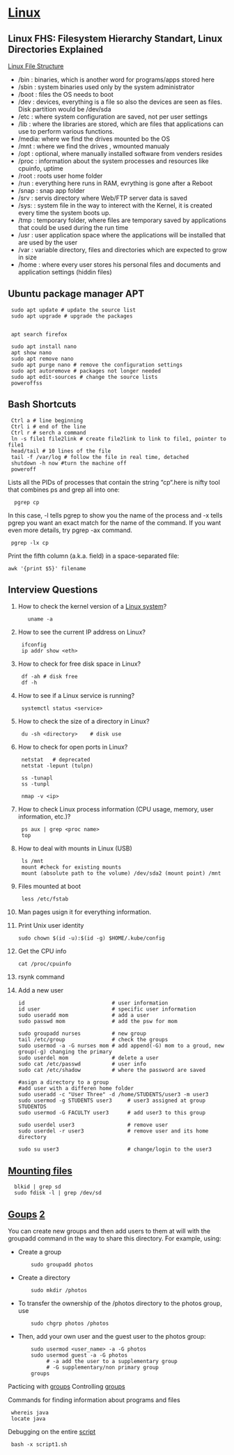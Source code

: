 # [Linux](https://www.youtube.com/channel/UCvA_wgsX6eFAOXI8Rbg_WiQ/playlists)

## Linux FHS: Filesystem Hierarchy Standart, Linux Directories Explained
[Linux File Structure](https://www.youtube.com/watch?v=HbgzrKJvDRw&pbjreload=10)

- /bin  : binaries, which is another word for programs/apps stored here
- /sbin : system binaries used only by the system administrator
- /boot : files the OS needs to boot
- /dev  : devices, everything is a file so also the devices are seen as files. Disk partition would be /dev/sda
- /etc  : where system configuration are saved, not per user settings 
- /lib  : where the libraries are stored, which are files that applications can use to perform various functions.
- /media: where we find the drives mounted bo the OS
- /mnt  : where we find the drives , wmounted manualy
- /opt  : optional, where manually installed software from venders resides
- /proc : information about the system processes and resources like cpuinfo, uptime
- /root : roots user home folder
- /run  : everything here runs in RAM, evrything is gone after a Reboot
- /snap : snap app folder
- /srv  : servis directory where Web/FTP server data is saved
- /sys: : system file in the way to interect with the Kernel, it is created every time the system boots up.
- /tmp  : temporary folder, where files are temporary saved by applications that could be used during the run time
- /usr  : user application space where the applications will be installed that are used by the user
- /var  : variable directory, files and directories which are expected to grow in size
- /home : where every user stores his personal files and documents and application settings (hiddin files)
     
## Ubuntu package manager APT
     
     sudo apt update # update the source list
     sudo apt upgrade # upgrade the packages
     
     
     apt search firefox
     
     sudo apt install nano
     apt show nano
     sudo apt remove nano
     sudo apt purge nano # remove the configuration settings
     sudo apt autoremove # packages not longer needed
     sudo apt edit-sources # change the source lists
     poweroffss


## Bash Shortcuts
     
     Ctrl a # line beginning
     Ctrl i # end of the line
     Ctrl r # serch a command
     ln -s file1 file2link # create file2link to link to file1, pointer to file1
     head/tail # 10 lines of the file
     tail -f /var/log # follow the file in real time, detached
     shutdown -h now #turn the machine off
     poweroff
     
Lists all the PIDs of processes that contain the string “cp“.here is nifty tool that combines ps and grep all into one:
      
      pgrep cp
     
In this case, -l tells pgrep to show you the name of the process and -x tells pgrep you want an exact match for the name of the command. If you want even more details, try pgrep -ax command.
     
     pgrep -lx cp

Print the fifth column (a.k.a. field) in a space-separated file:
    
    awk '{print $5}' filename



## Interview Questions
1) How to check the kernel version of a [Linux system](https://www.youtube.com/watch?v=l0QGLMwR-lY)?
  
          uname -a
    
2) How to see the current IP address on Linux?

        ifconfig
        ip addr show <eth>

3) How to check for free disk space in Linux?

        df -ah # disk free
        df -h
        
4) How to see if a Linux service is running?

        systemctl status <service>

5) How to check the size of a directory in Linux?

        du -sh <directory>    # disk use

6) How to check for open ports in Linux?

        netstat   # deprecated
        netstat -lepunt (tulpn)
        
        ss -tunapl
        ss -tunpl
        
        nmap -v <ip>

7) How to check Linux process information (CPU usage, memory, user information, etc.)?

        ps aux | grep <proc name>
        top
        
8) How to deal with mounts in Linux (USB)

        ls /mnt
        mount #check for existing mounts
        mount (absolute path to the volume) /dev/sda2 (mount point) /mnt

9) Files mounted at boot

        less /etc/fstab

9) Man pages usign it for everything information.


10) Print Unix user identity

        sudo chown $(id -u):$(id -g) $HOME/.kube/config
 
11) Get the CPU info
    
        cat /proc/cpuinfo

12) rsynk command


13) Add a new user
     
        id                            # user information
        id user                       # specific user information
        sudo useradd mom              # add a user
        sudo passwd mom               # add the psw for mom
          
        sudo groupadd nurses          # new group
        tail /etc/group               # check the groups
        sudo usermod -a -G nurses mom # add append(-G) mom to a groud, new group(-g) changing the primary
        sudo userdel mom              # delete a user
        sudo cat /etc/passwd          # user info
        sudo cat /etc/shadow          # where the password are saved
        
        #asign a directory to a group
        #add user with a differen home folder
        sudo useradd -c "User Three" -d /home/STUDENTS/user3 -m user3 
        sudo usermod -g STUDENTS user3     # user3 assigned at group STUDENTDS
        sudo usermod -G FACULTY user3      # add user3 to this group
        
        sudo userdel user3                 # remove user
        sudo userdel -r user3              # remove user and its home directory

        sudo su user3                      # change/login to the user3


## [Mounting files](https://linuxize.com/post/how-to-mount-and-unmount-file-systems-in-linux/)

      blkid | grep sd
      sudo fdisk -l | grep /dev/sd

## [Goups](https://www.linux.com/tutorials/users-groups-and-other-linux-beasts/) [2](https://www.linux.com/tutorials/users-groups-and-other-linux-beasts-part-2/)

You can create new groups and then add users to them at will with the groupadd command in the way to share this directory. For example, using:

- Create a group

          sudo groupadd photos 

- Create a directory

          sudo mkdir /photos
          
- To transfer the ownership of the /photos directory to the photos group, use

          sudo chgrp photos /photos

- Then, add your own user and the guest user to the photos group:

          sudo usermod <user_name> -a -G photos
          sudo usermod guest -a -G photos 
               # -a add the user to a supplementary group
               # -G supplementary/non primary group
          groups
          
Pacticing with [groups](https://www.linux.com/tutorials/how-manage-users-groups-linux/)
Controlling [groups](https://www.tecmint.com/set-access-control-lists-acls-and-disk-quotas-for-users-groups/)

Commands for finding information about programs and files
     
     whereis java
     locate java

Debugging on the entire [script](http://www.tldp.org/LDP/Bash-Beginners-Guide/html/sect_02_03.html)

     bash -x script1.sh








































